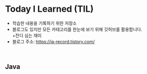 # Today I Learned (TIL)
- 학습한 내용을 기록하기 위한 저장소
- 블로그도 있지만 모든 카테고리를 한눈에 보기 위해 깃허브를 활용합니다. <br>
 &#43;잔디 심는 재미
- 블로그 주소: https://ja-record.tistory.com/

<br>

## Java

